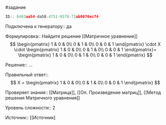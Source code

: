 #задание

```javascript
ID:: 6463aa54-da58-4751-8578-72ab9670ec74
```

Подключена к генератору:: да

Формулировка:: Найдите решение [[Матричное уравнение]]
$$
\begin{pmatrix}
1 & 0 & 0\\
0 & 1 & 0\\
0 & 0 & 1
\end{pmatrix} \cdot X
\cdot \begin{pmatrix}
1 & 0 & 0\\
0 & 1 & 0\\
0 & 0 & 1
\end{pmatrix}= 
\begin{pmatrix}
1 & 0 & 0\\
0 & 1 & 0\\
0 & 0 & 1
\end{pmatrix}
$$

Решение:: ...


Правильный ответ:: 
$$
X = \begin{pmatrix}
1 & 0 & 0\\
0 & 1 & 0\\
0 & 0 & 1
\end{pmatrix} 
$$

Проверяет знания:: [[Матрица]], [[Оп. Произведение матриц]], [[Метод решения Матричного уравнения]]

Уровень сложности:: 2

Источник:: [[Источник]